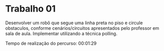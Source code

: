 # Trabalho 01
	
Desenvolver  um  robô  que  segue  uma  linha  preta  no  piso e circule obstaculos,  conforme  cenários/circuitos  apresentados pelo professor em sala de aula. 
Implementar utilizando a técnica polling.

Tempo de realização do percurso: 00:01:29
